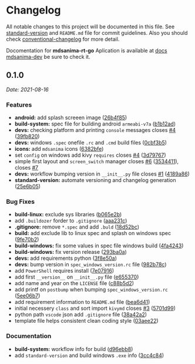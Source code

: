 # Changelog

All notable changes to this project will be documented in this file.
See [standard-version](https://github.com/conventional-changelog/standard-version)
and `README.md` file for commit guidelines. Also you should check [conventional-changelog](https://github.com/mdsanima/conventional-changelog) for more detail.

Docomentation for **mdsanima-rt-go** Aplication is available
at [docs mdsanima-dev](https://mdsanima-dev.github.io/mdsanima-rt-go/) be sure to check it.

## 0.1.0

*Date:* *2021-08-16*

### Features

* **android:** add splash screeen image ([26b4f85](https://github.com/mdsanima-dev/mdsanima-rt-go/commit/26b4f854a7e729e9d1f33be3aee1671dcb8d9173))
* **build-system:** spec file for building android `armeabi-v7a` ([b1b12ad](https://github.com/mdsanima-dev/mdsanima-rt-go/commit/b1b12ad2feaf4adc1dae6697cec6e8825822ccdc))
* **devs:** checking platform and printing `console` messages closes [#4](https://github.com/mdsanima-dev/mdsanima-rt-go/issues/4) ([39fb820](https://github.com/mdsanima-dev/mdsanima-rt-go/commit/39fb8203834ea74ff9a7394b7193a28a2db097c9))
* **devs:** windows `.spec` onefile `.rc` and `.cmd` build files ([0cbf3b5](https://github.com/mdsanima-dev/mdsanima-rt-go/commit/0cbf3b5de79815022d3871306ff69a3943f953d9))
* **icons:** add `mdsanima` icons ([6382bfe](https://github.com/mdsanima-dev/mdsanima-rt-go/commit/6382bfe6e5df63029768d8120acc385fbb949777))
* set `config` on windows add kivy `requires` closes [#4](https://github.com/mdsanima-dev/mdsanima-rt-go/issues/4) ([3d79767](https://github.com/mdsanima-dev/mdsanima-rt-go/commit/3d79767ee7f834f4bd3ce1bb4a72ae8779dd3628))
* simple first layout and `screen_switch` manager closes [#6](https://github.com/mdsanima-dev/mdsanima-rt-go/issues/6) ([3534411](https://github.com/mdsanima-dev/mdsanima-rt-go/commit/3534411ad456b5b3a31386c873e2c12f3c838846)), closes [#7](https://github.com/mdsanima-dev/mdsanima-rt-go/issues/7)
* **devs:** workflow bumping version in `__init__.py` file closes [#1](https://github.com/mdsanima-dev/mdsanima-rt-go/issues/1) ([4189a86](https://github.com/mdsanima-dev/mdsanima-rt-go/commit/4189a86e453f01165ff59d234eea1edfa0607446))
* **standard-version:** automate versioning and changelog generation ([25e6b05](https://github.com/mdsanima-dev/mdsanima-rt-go/commit/25e6b0593b53dd21a9c69c9bc086faa930c46717))

### Bug Fixes

* **build-linux:** exclude sys libraries ([b065e2b](https://github.com/mdsanima-dev/mdsanima-rt-go/commit/b065e2be6808c9ac103a37b82817205bb92cd39b))
* add `.buildozer` forder to `.gitignore` ([aaa231c](https://github.com/mdsanima-dev/mdsanima-rt-go/commit/aaa231c293bc61497b7f1a31768ed9cff2b7d4b4))
* **.gitignore:** remove `*.spec` and add `.buld` ([18d52bc](https://github.com/mdsanima-dev/mdsanima-rt-go/commit/18d52bcf7f11e41584a5ff8edbc96245b51d1827))
* **build:** add exclude lib to linux spec and splash on windows spec ([9fe70b2](https://github.com/mdsanima-dev/mdsanima-rt-go/commit/9fe70b2ec0fcfab0b0d9832f1389edb7740bc91a))
* **build-windows:** fix some values in spec file windows build ([4fa4243](https://github.com/mdsanima-dev/mdsanima-rt-go/commit/4fa42432f857f0a61bac40571feb334bbde8a736))
* **build-windows:** fix version release ([293ba0a](https://github.com/mdsanima-dev/mdsanima-rt-go/commit/293ba0ada862d174f5c8475863235e5245cc4f0e))
* **devs:** add requirements python ([3f8e50a](https://github.com/mdsanima-dev/mdsanima-rt-go/commit/3f8e50a27bb92ea30c5962203b25685d1e713841))
* **devs:** bump version in `spec_windows_version.rc` file ([982b78c](https://github.com/mdsanima-dev/mdsanima-rt-go/commit/982b78ccf189f254b6fea39c30b75082542688ea))
* add `PowerShell` requires install ([7e07916](https://github.com/mdsanima-dev/mdsanima-rt-go/commit/7e07916d34540158947da5158138ecb08f0d8c39))
* add first `__version__` on `__init__.py` file ([e655370](https://github.com/mdsanima-dev/mdsanima-rt-go/commit/e655370ba3264c23d1cfd29585a38dffc9d246dd))
* add name and year on the `LICENSE` file ([c88b5d2](https://github.com/mdsanima-dev/mdsanima-rt-go/commit/c88b5d2adc3814f9cde41c844cec0f5784e1192b))
* add printf on `postbump` when bumping `spec_windows_version.rc` ([5ee06b7](https://github.com/mdsanima-dev/mdsanima-rt-go/commit/5ee06b79ded6c1fef9ac464995892968d29d1ea2))
* add requirement information to `README.md` file ([bea6d41](https://github.com/mdsanima-dev/mdsanima-rt-go/commit/bea6d41e9bea1e5319ca6bdbd9e5ac479d621860))
* initial necessery `class` and sort import `kivymd` closes [#3](https://github.com/mdsanima-dev/mdsanima-rt-go/issues/3) ([5701d99](https://github.com/mdsanima-dev/mdsanima-rt-go/commit/5701d99c27bdda9140f2168729777b9b8ba5e91d))
* python path `vscode` json add `.gitignore` file ([38a42a2](https://github.com/mdsanima-dev/mdsanima-rt-go/commit/38a42a2a1c86add5138718ed3bbe86d3cf167f8b))
* template file helps consistent clean coding style ([03aee22](https://github.com/mdsanima-dev/mdsanima-rt-go/commit/03aee22cc89107fdb810ebc1295245fa81674d3b))

### Documentation

* **build-system:** workflow info for build ([d96ebb8](https://github.com/mdsanima-dev/mdsanima-rt-go/commit/d96ebb8c07a7ecffddf0ece5b19729527850b01a))
* add `standard-version` and build windows `.exe` info ([3cc4c84](https://github.com/mdsanima-dev/mdsanima-rt-go/commit/3cc4c84e5963cdc958031827546be3c4337fce65))
